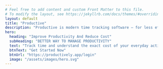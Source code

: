 ```yaml
---
# Feel free to add content and custom Front Matter to this file.
# To modify the layout, see https://jekyllrb.com/docs/themes/#overriding-theme-defaults
layout: default
title: "Productive"
description: "Productive is modern time tracking software – for less effort, more joy, and improved profitability."
hero:
  heading: "Improve Productivity And Reduce Cost"
  subHeading: "BETTER WAY TO MANAGE PRODUCTIVITY"
  text: "Track time and understand the exact cost of your everyday activities. Identify inefficiencies and improve your business processes based on accurate data."
  btnText: "Get Started Now"
  btnUrl: "https://productively.app/login"
  image: "/assets/images/hero.svg"
---
```



